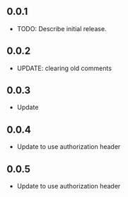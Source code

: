 ## 0.0.1

* TODO: Describe initial release.

## 0.0.2
* UPDATE: clearing old comments

## 0.0.3
* Update

## 0.0.4
* Update to use authorization header

## 0.0.5
* Update to use authorization header